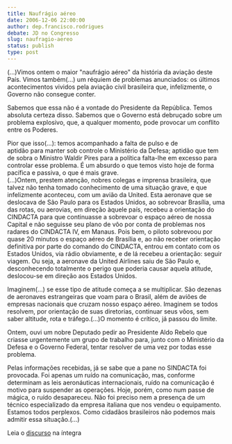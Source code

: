 ```yaml
---
title: Naufrágio aéreo
date: 2006-12-06 22:00:00
author: dep.francisco.rodrigues
debate: JD no Congresso
slug: naufragio-aereo
status: publish 
type: post
---
```


(...)Vimos ontem o maior "naufrágio aéreo" da história da aviação deste País. Vimos também(...) um réquiem de problemas anunciados: os últimos acontecimentos vividos pela aviação civil brasileira que, infelizmente, o Governo não consegue conter.  
  
Sabemos que essa não é a vontade do Presidente da República. Temos absoluta certeza disso. Sabemos que o Governo está debruçado sobre um problema explosivo, que, a qualquer momento, pode provocar um conflito entre os Poderes.  
  
Pior que isso(...): temos acompanhado a falta de pulso e de  
aptidão para manter sob controle o Ministério da Defesa; aptidão que tem de sobra o Ministro Waldir Pires para a política falta-lhe em excesso para controlar esse problema. É um absurdo o que temos visto hoje de forma pacífica e passiva, o que é mais grave.  
(...)Ontem, prestem atenção, nobres colegas e imprensa brasileira, que talvez não tenha tomado conhecimento de uma situação grave, e que infelizmente aconteceu, com um avião da United. Esta aeronave que se deslocava de São Paulo para os Estados Unidos, ao sobrevoar Brasília, uma das rotas, ou aerovias, em direção àquele país, recebeu a orientação do CINDACTA para que continuasse a sobrevoar o espaço aéreo de nossa Capital e não seguisse seu plano de vôo por conta de problemas nos radares do CINDACTA IV, em Manaus. Pois bem, o piloto sobrevoou por quase 20 minutos o espaço aéreo de Brasília e, ao não receber orientação definitiva por parte do comando do CINDACTA, entrou em contato com os Estados Unidos, via rádio obviamente, e de lá recebeu a orientação: seguir viagem. Ou seja, a aeronave da United Airlines saiu de São Paulo e, desconhecendo totalmente o perigo que poderia causar aquela atitude, deslocou-se em direção aos Estados Unidos.  
  
Imaginem(...) se esse tipo de atitude começa a se multiplicar. São dezenas de aeronaves estrangeiras que voam para o Brasil, além de aviões de empresas nacionais que cruzam nosso espaço aéreo. Imaginem se todos resolvem, por orientação de suas diretorias, continuar seus vôos, sem saber altitude, rota e tráfego.(...)O momento é crítico, já passou do limite.  
  
Ontem, ouvi um nobre Deputado pedir ao Presidente Aldo Rebelo que criasse urgentemente um grupo de trabalho para, junto com o Ministério da Defesa e o Governo Federal, tentar resolver de uma vez por todas esse problema.  
  
Pelas informações recebidas, já se sabe que a pane no SINDACTA foi provocada. Foi apenas um ruído na comunicação, mas, conforme determinam as leis aeronáuticas internacionais, ruído na comunicação é motivo para suspender as operações. Hoje, porém, como num passe de mágica, o ruído desapareceu. Não foi preciso nem a presença de um técnico especializado da empresa italiana que nos vendeu o equipamento. Estamos todos perplexos. Como cidadãos brasileiros não podemos mais admitir essa situação.(...)  
  
Leia o [discurso](http://www.camara.gov.br/internet/plenario/notas/extraord/em061206.pdf) na íntegra
